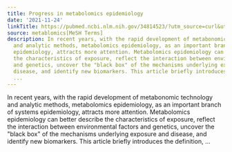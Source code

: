 ```yaml
---
title: Progress in metabolomics epidemiology
date: '2021-11-24'
linkTitle: https://pubmed.ncbi.nlm.nih.gov/34814523/?utm_source=curl&utm_medium=rss&utm_campaign=pubmed-2&utm_content=1Zkrxt7ktlCbHBXEV3v65xxSnkSWNsJ1A6Fq3gBniKhGfIUslK&fc=20210907212339&ff=20211125194446&v=2.15.0
source: metablomics[MeSH Terms]
description: In recent years, with the rapid development of metabonomic technology
  and analytic methods, metabolomics epidemiology, as an important branch of systems
  epidemiology, attracts more attention. Metabolomics epidemiology can better describe
  the characteristics of exposure, reflect the interaction between environmental factors
  and genetics, uncover the "black box" of the mechanisms underlying exposure and
  disease, and identify new biomarkers. This article briefly introduces the definition,
  ...
---
```

In recent years, with the rapid development of metabonomic technology and analytic methods, metabolomics epidemiology, as an important branch of systems epidemiology, attracts more attention. Metabolomics epidemiology can better describe the characteristics of exposure, reflect the interaction between environmental factors and genetics, uncover the "black box" of the mechanisms underlying exposure and disease, and identify new biomarkers. This article briefly introduces the definition, ...